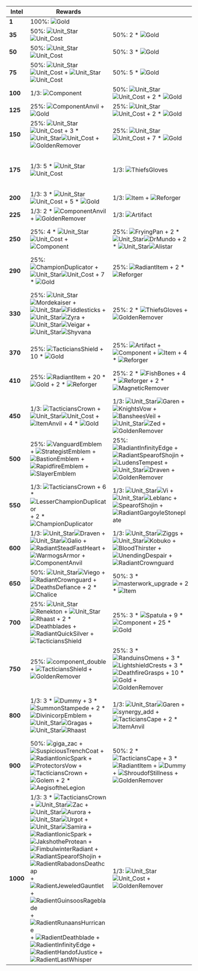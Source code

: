 | **Intel** | **Rewards**                                                                                                                                                                                                                                                                                                                                                                                                                                                                                                                                                                                                                                                                                                                                                                                                                                                                                                                                                                                                                                                                                                                                                                                                                                                                                                                                                                                                                                                                                                                                                                                                            |                                                                                                                                                                                                                                                                                                                                                                                                                                                                                |                                                                                                                                                                                                                                                                                                                                                                                                                                                  |                                                                                                                                                                                                                                                                                                                                                                                                                                                                                                                                                                                                                                                                     |
| -         | -                                                                                                                                                                                                                                                                                                                                                                                                                                                                                                                                                                                                                                                                                                                                                                                                                                                                                                                                                                                                                                                                                                                                                                                                                                                                                                                                                                                                                                                                                                                                                                                                                      | -                                                                                                                                                                                                                                                                                                                                                                                                                                                                              | -                                                                                                                                                                                                                                                                                                                                                                                                                                                | -                                                                                                                                                                                                                                                                                                                                                                                                                                                                                                                                                                                                                                                                   |
| **1**     | 100%: ![Gold](../../tftspecs/icon/rewards/Gold.png)                                                                                                                                                                                                                                                                                                                                                                                                                                                                                                                                                                                                                                                                                                                                                                                                                                                                                                                                                                                                                                                                                                                                                                                                                                                                                                                                                                                                                                                                                                                                                                    |                                                                                                                                                                                                                                                                                                                                                                                                                                                                                |                                                                                                                                                                                                                                                                                                                                                                                                                                                  |                                                                                                                                                                                                                                                                                                                                                                                                                                                                                                                                                                                                                                                                     |
| **35**    | 50%: ![Unit_Star](../../tftspecs/icon/rewards/Champion_Star_1.png)![Unit_Cost](../../tftspecs/icon/rewards/Champion_Cost_2.png)                                                                                                                                                                                                                                                                                                                                                                                                                                                                                                                                                                                                                                                                                                                                                                                                                                                                                                                                                                                                                                                                                                                                                                                                                                                                                                                                                                                                                                                                                        | 50%: 2 * ![Gold](../../tftspecs/icon/rewards/Gold.png)                                                                                                                                                                                                                                                                                                                                                                                                                         |                                                                                                                                                                                                                                                                                                                                                                                                                                                  |                                                                                                                                                                                                                                                                                                                                                                                                                                                                                                                                                                                                                                                                     |
| **50**    | 50%: ![Unit_Star](../../tftspecs/icon/rewards/Champion_Star_1.png)![Unit_Cost](../../tftspecs/icon/rewards/Champion_Cost_3.png)                                                                                                                                                                                                                                                                                                                                                                                                                                                                                                                                                                                                                                                                                                                                                                                                                                                                                                                                                                                                                                                                                                                                                                                                                                                                                                                                                                                                                                                                                        | 50%: 3 * ![Gold](../../tftspecs/icon/rewards/Gold.png)                                                                                                                                                                                                                                                                                                                                                                                                                         |                                                                                                                                                                                                                                                                                                                                                                                                                                                  |                                                                                                                                                                                                                                                                                                                                                                                                                                                                                                                                                                                                                                                                     |
| **75**    | 50%: ![Unit_Star](../../tftspecs/icon/rewards/Champion_Star_1.png)![Unit_Cost](../../tftspecs/icon/rewards/Champion_Cost_2.png) + ![Unit_Star](../../tftspecs/icon/rewards/Champion_Star_1.png)![Unit_Cost](../../tftspecs/icon/rewards/Champion_Cost_3.png)                                                                                                                                                                                                                                                                                                                                                                                                                                                                                                                                                                                                                                                                                                                                                                                                                                                                                                                                                                                                                                                                                                                                                                                                                                                                                                                                                           | 50%: 5 * ![Gold](../../tftspecs/icon/rewards/Gold.png)                                                                                                                                                                                                                                                                                                                                                                                                                         |                                                                                                                                                                                                                                                                                                                                                                                                                                                  |                                                                                                                                                                                                                                                                                                                                                                                                                                                                                                                                                                                                                                                                     |
| **100**   | 1/3: ![Component](../../tftspecs/icon/rewards/Component.jpg)                                                                                                                                                                                                                                                                                                                                                                                                                                                                                                                                                                                                                                                                                                                                                                                                                                                                                                                                                                                                                                                                                                                                                                                                                                                                                                                                                                                                                                                                                                                                                           | 50%: ![Unit_Star](../../tftspecs/icon/rewards/Champion_Star_2.png)![Unit_Cost](../../tftspecs/icon/rewards/Champion_Cost_2.png) + 2 * ![Gold](../../tftspecs/icon/rewards/Gold.png)                                                                                                                                                                                                                                                                                            | 50%: 8 * ![Gold](../../tftspecs/icon/rewards/Gold.png)                                                                                                                                                                                                                                                                                                                                                                                           |                                                                                                                                                                                                                                                                                                                                                                                                                                                                                                                                                                                                                                                                     |
| **125**   | 25%: ![ComponentAnvil](../../tftspecs/icon/rewards/ComponentAnvil.png) + ![Gold](../../tftspecs/icon/rewards/Gold.png)                                                                                                                                                                                                                                                                                                                                                                                                                                                                                                                                                                                                                                                                                                                                                                                                                                                                                                                                                                                                                                                                                                                                                                                                                                                                                                                                                                                                                                                                                                 | 25%: ![Unit_Star](../../tftspecs/icon/rewards/Champion_Star_2.png)![Unit_Cost](../../tftspecs/icon/rewards/Champion_Cost_3.png) + 2 * ![Gold](../../tftspecs/icon/rewards/Gold.png)                                                                                                                                                                                                                                                                                            | 25%: 2 * ![Unit_Star](../../tftspecs/icon/rewards/Champion_Star_2.png)![Unit_Cost](../../tftspecs/icon/rewards/Champion_Cost_2.png)                                                                                                                                                                                                                                                                                                              | 25%: 11 * ![Gold](../../tftspecs/icon/rewards/Gold.png)                                                                                                                                                                                                                                                                                                                                                                                                                                                                                                                                                                                                             |
| **150**   | 25%: ![Unit_Star](../../tftspecs/icon/rewards/Champion_Star_2.png)![Unit_Cost](../../tftspecs/icon/rewards/Champion_Cost_2.png) + 3 * ![Unit_Star](../../tftspecs/icon/rewards/Champion_Star_1.png)![Unit_Cost](../../tftspecs/icon/rewards/Champion_Cost_2.png) + ![GoldenRemover](../../tftspecs/icon/rewards/GoldenRemover.png)                                                                                                                                                                                                                                                                                                                                                                                                                                                                                                                                                                                                                                                                                                                                                                                                                                                                                                                                                                                                                                                                                                                                                                                                                                                                                     | 25%: ![Unit_Star](../../tftspecs/icon/rewards/Champion_Star_1.png)![Unit_Cost](../../tftspecs/icon/rewards/Champion_Cost_4.png) + 7 * ![Gold](../../tftspecs/icon/rewards/Gold.png)                                                                                                                                                                                                                                                                                            | 25%: ![Component](../../tftspecs/icon/rewards/Component.jpg) + 4 * ![Gold](../../tftspecs/icon/rewards/Gold.png)                                                                                                                                                                                                                                                                                                                                 | 25%: 12 * ![Gold](../../tftspecs/icon/rewards/Gold.png) + ![GoldenRemover](../../tftspecs/icon/rewards/GoldenRemover.png)                                                                                                                                                                                                                                                                                                                                                                                                                                                                                                                                           |
| **175**   | 1/3: 5 * ![Unit_Star](../../tftspecs/icon/rewards/Champion_Star_1.png)![Unit_Cost](../../tftspecs/icon/rewards/Champion_Cost_3.png)                                                                                                                                                                                                                                                                                                                                                                                                                                                                                                                                                                                                                                                                                                                                                                                                                                                                                                                                                                                                                                                                                                                                                                                                                                                                                                                                                                                                                                                                                    | 1/3: ![ThiefsGloves](../../tftitems/icon/set14/Craftable/ThiefsGloves.png)                                                                                                                                                                                                                                                                                                                                                                                                     | 1/3: 2 * ![LesserChampionDuplicator](../../tftspecs/icon/rewards/LesserChampionDuplicator.png) + 2 * ![Unit_Star](../../tftspecs/icon/rewards/Champion_Star_1.png)![Unit_Cost](../../tftspecs/icon/rewards/Champion_Cost_3.png)                                                                                                                                                                                                                  |                                                                                                                                                                                                                                                                                                                                                                                                                                                                                                                                                                                                                                                                     |
| **200**   | 1/3: 3 * ![Unit_Star](../../tftspecs/icon/rewards/Champion_Star_1.png)![Unit_Cost](../../tftspecs/icon/rewards/Champion_Cost_4.png) + 5 * ![Gold](../../tftspecs/icon/rewards/Gold.png)                                                                                                                                                                                                                                                                                                                                                                                                                                                                                                                                                                                                                                                                                                                                                                                                                                                                                                                                                                                                                                                                                                                                                                                                                                                                                                                                                                                                                                | 1/3: ![Item](../../tftspecs/icon/rewards/Item.png) + ![Reforger](../../tftspecs/icon/rewards/Reforger.png)                                                                                                                                                                                                                                                                                                                                                                     | 1/3: 2 * ![Component](../../tftspecs/icon/rewards/Component.jpg)                                                                                                                                                                                                                                                                                                                                                                                 |                                                                                                                                                                                                                                                                                                                                                                                                                                                                                                                                                                                                                                                                     |
| **225**   | 1/3: 2 * ![ComponentAnvil](../../tftspecs/icon/rewards/ComponentAnvil.png) + ![GoldenRemover](../../tftspecs/icon/rewards/GoldenRemover.png)                                                                                                                                                                                                                                                                                                                                                                                                                                                                                                                                                                                                                                                                                                                                                                                                                                                                                                                                                                                                                                                                                                                                                                                                                                                                                                                                                                                                                                                                           | 1/3: ![Artifact](../../tftspecs/icon/rewards/Artifact.png)                                                                                                                                                                                                                                                                                                                                                                                                                     | 1/3: ![SupportAnvil](../../tftspecs/icon/rewards/SupportAnvil.png)                                                                                                                                                                                                                                                                                                                                                                               |                                                                                                                                                                                                                                                                                                                                                                                                                                                                                                                                                                                                                                                                     |
| **250**   | 25%: 4 * ![Unit_Star](../../tftspecs/icon/rewards/Champion_Star_1.png)![Unit_Cost](../../tftspecs/icon/rewards/Champion_Cost_4.png) + ![Component](../../tftspecs/icon/rewards/Component.jpg)                                                                                                                                                                                                                                                                                                                                                                                                                                                                                                                                                                                                                                                                                                                                                                                                                                                                                                                                                                                                                                                                                                                                                                                                                                                                                                                                                                                                                          | 25%: ![FryingPan](../../tftitems/icon/set14/Components/FryingPan.png) + 2 * ![Unit_Star](../../tftspecs/icon/rewards/Champion_Star_2.png)![DrMundo](../../tftchampions/icon/set14/DrMundo.jpg) + 2 * ![Unit_Star](../../tftspecs/icon/rewards/Champion_Star_2.png)![Alistar](../../tftchampions/icon/set14/Alistar.jpg)                                                                                                                                                        | 25%: ![ComponentAnvil](../../tftspecs/icon/rewards/ComponentAnvil.png) + ![ItemAnvil](../../tftspecs/icon/rewards/ItemAnvil.png) + ![MagneticRemover](../../tftspecs/icon/rewards/MagneticRemover.png)                                                                                                                                                                                                                                           | 25%: 4 * ![LesserChampionDuplicator](../../tftspecs/icon/rewards/LesserChampionDuplicator.png) + 6 * ![Gold](../../tftspecs/icon/rewards/Gold.png)                                                                                                                                                                                                                                                                                                                                                                                                                                                                                                                  |
| **290**   | 25%: ![ChampionDuplicator](../../tftspecs/icon/rewards/ChampionDuplicator.png) + ![Unit_Star](../../tftspecs/icon/rewards/Champion_Star_1.png)![Unit_Cost](../../tftspecs/icon/rewards/Champion_Cost_4.png) + 7 * ![Gold](../../tftspecs/icon/rewards/Gold.png)                                                                                                                                                                                                                                                                                                                                                                                                                                                                                                                                                                                                                                                                                                                                                                                                                                                                                                                                                                                                                                                                                                                                                                                                                                                                                                                                                        | 25%: ![RadiantItem](../../tftspecs/icon/rewards/RadiantItem.png) + 2 * ![Reforger](../../tftspecs/icon/rewards/Reforger.png)                                                                                                                                                                                                                                                                                                                                                   | 25%: ![Artifact](../../tftspecs/icon/rewards/Artifact.png) + ![Reforger](../../tftspecs/icon/rewards/Reforger.png) + 3 * ![Gold](../../tftspecs/icon/rewards/Gold.png)                                                                                                                                                                                                                                                                           | 25%: ![masterwork_upgrade](../../tftspecs/icon/rewards/masterwork_upgrade.png)                                                                                                                                                                                                                                                                                                                                                                                                                                                                                                                                                                                      |
| **330**   | 25%: ![Unit_Star](../../tftspecs/icon/rewards/Champion_Star_2.png)![Mordekaiser](../../tftchampions/icon/set14/Mordekaiser.jpg) + ![Unit_Star](../../tftspecs/icon/rewards/Champion_Star_2.png)![Fiddlesticks](../../tftchampions/icon/set14/Fiddlesticks.jpg) + ![Unit_Star](../../tftspecs/icon/rewards/Champion_Star_3.png)![Zyra](../../tftchampions/icon/set14/Zyra.jpg) + ![Unit_Star](../../tftspecs/icon/rewards/Champion_Star_2.png)![Veigar](../../tftchampions/icon/set14/Veigar.jpg) + ![Unit_Star](../../tftspecs/icon/rewards/Champion_Star_2.png)![Shyvana](../../tftchampions/icon/set14/Shyvana.jpg)                                                                                                                                                                                                                                                                                                                                                                                                                                                                                                                                                                                                                                                                                                                                                                                                                                                                                                                                                                                                  | 25%: 2 * ![ThiefsGloves](../../tftitems/icon/set14/Craftable/ThiefsGloves.png) + ![GoldenRemover](../../tftspecs/icon/rewards/GoldenRemover.png)                                                                                                                                                                                                                                                                                                                               | 25%: 4 * ![Component](../../tftspecs/icon/rewards/Component.jpg) + ![Reforger](../../tftspecs/icon/rewards/Reforger.png)                                                                                                                                                                                                                                                                                                                         | 25%: ![Unit_Star](../../tftspecs/icon/rewards/Champion_Star_1.png)![Unit_Cost](../../tftspecs/icon/rewards/Champion_Cost_5.png) + 2 * ![Unit_Star](../../tftspecs/icon/rewards/Champion_Star_1.png)![Unit_Cost](../../tftspecs/icon/rewards/Champion_Cost_4.png) + 3 * ![Unit_Star](../../tftspecs/icon/rewards/Champion_Star_1.png)![Unit_Cost](../../tftspecs/icon/rewards/Champion_Cost_3.png) + 4 * ![Unit_Star](../../tftspecs/icon/rewards/Champion_Star_1.png)![Unit_Cost](../../tftspecs/icon/rewards/Champion_Cost_2.png) + 5 * ![Unit_Star](../../tftspecs/icon/rewards/Champion_Star_1.png)![Unit_Cost](../../tftspecs/icon/rewards/Champion_Cost_1.png) |
| **370**   | 25%: ![TacticiansShield](../../tftitems/icon/set14/Crown/TacticiansShield.png) + 10 * ![Gold](../../tftspecs/icon/rewards/Gold.png)                                                                                                                                                                                                                                                                                                                                                                                                                                                                                                                                                                                                                                                                                                                                                                                                                                                                                                                                                                                                                                                                                                                                                                                                                                                                                                                                                                                                                                                                                    | 25%: ![Artifact](../../tftspecs/icon/rewards/Artifact.png) + ![Component](../../tftspecs/icon/rewards/Component.jpg) + ![Item](../../tftspecs/icon/rewards/Item.png) + 4 * ![Reforger](../../tftspecs/icon/rewards/Reforger.png)                                                                                                                                                                                                                                               | 25%: 4 * ![Unit_Star](../../tftspecs/icon/rewards/Champion_Star_1.png)![Unit_Cost](../../tftspecs/icon/rewards/Champion_Cost_5.png) + ![SupportAnvil](../../tftspecs/icon/rewards/SupportAnvil.png)                                                                                                                                                                                                                                              | 25%: 4 * ![ComponentAnvil](../../tftspecs/icon/rewards/ComponentAnvil.png) + 8 * ![Gold](../../tftspecs/icon/rewards/Gold.png)                                                                                                                                                                                                                                                                                                                                                                                                                                                                                                                                      |
| **410**   | 25%: ![RadiantItem](../../tftspecs/icon/rewards/RadiantItem.png) + 20 * ![Gold](../../tftspecs/icon/rewards/Gold.png) + 2 * ![Reforger](../../tftspecs/icon/rewards/Reforger.png)                                                                                                                                                                                                                                                                                                                                                                                                                                                                                                                                                                                                                                                                                                                                                                                                                                                                                                                                                                                                                                                                                                                                                                                                                                                                                                                                                                                                                                      | 25%: 2 * ![FishBones](../../tftitems/icon/set14/Artifacts/Fishbones.png) + 4 * ![Reforger](../../tftspecs/icon/rewards/Reforger.png) + 2 * ![MagneticRemover](../../tftspecs/icon/rewards/MagneticRemover.png)                                                                                                                                                                                                                                                                 | 25%: ![ThiefsGloves](../../tftitems/icon/set14/Craftable/ThiefsGloves.png) + ![RadiantThiefsGloves](../../tftitems/icon/set14/Radiant/RadientThiefsGloves.png) + 2 * ![MagneticRemover](../../tftspecs/icon/rewards/MagneticRemover.png) + 6 * ![Gold](../../tftspecs/icon/rewards/Gold.png)                                                                                                                                                     | 25%: ![FryingPan](../../tftitems/icon/set14/Components/FryingPan.png) + ![Spatula](../../tftitems/icon/set14/Components/Spatula.png) + ![Unit_Star](../../tftspecs/icon/rewards/Champion_Star_2.png)![Unit_Cost](../../tftspecs/icon/rewards/Champion_Cost_4.png) + 2 * ![ComponentAnvil](../../tftspecs/icon/rewards/ComponentAnvil.png)                                                                                                                                                                                                                                                                                                                           |
| **450**   | 1/3: ![TacticiansCrown](../../tftitems/icon/set14/Crown/ForceofNature.png) + ![Unit_Star](../../tftspecs/icon/rewards/Champion_Star_2.png)![Unit_Cost](../../tftspecs/icon/rewards/Champion_Cost_4.png) + ![ItemAnvil](../../tftspecs/icon/rewards/ItemAnvil.png) + 4 * ![Gold](../../tftspecs/icon/rewards/Gold.png)                                                                                                                                                                                                                                                                                                                                                                                                                                                                                                                                                                                                                                                                                                                                                                                                                                                                                                                                                                                                                                                                                                                                                                                                                                                                                                  | 1/3: ![Unit_Star](../../tftspecs/icon/rewards/Champion_Star_1.png)![Garen](../../tftchampions/icon/set14/Garen.jpg) + ![KnightsVow](../../tftitems/icon/set14/Support/KnightsVow.png) + ![BansheesVeil](../../tftitems/icon/set14/Support/BansheesVeil.png) + ![Unit_Star](../../tftspecs/icon/rewards/Champion_Star_2.png)![Zed](../../tftchampions/icon/set14/Zed.jpg) + ![GoldenRemover](../../tftspecs/icon/rewards/GoldenRemover.png)                                     | 1/3: 2 * ![Unit_Star](../../tftspecs/icon/rewards/Champion_Star_2.png)![Unit_Cost](../../tftspecs/icon/rewards/Champion_Cost_5.png) + 24 * ![Gold](../../tftspecs/icon/rewards/Gold.png)                                                                                                                                                                                                                                                         |                                                                                                                                                                                                                                                                                                                                                                                                                                                                                                                                                                                                                                                                     |
| **500**   | 25%: ![VanguardEmblem](../../tftitems/icon/set14/Emblems/VanguardEmblem.png) + ![StrategistEmblem](../../tftitems/icon/set14/Emblems/StrategistEmblem.png) + ![BastionEmblem](../../tftitems/icon/set14/Emblems/BastionEmblem.png) + ![RapidfireEmblem](../../tftitems/icon/set14/Emblems/RapidfireEmblem.png) + ![SlayerEmblem](../../tftitems/icon/set14/Emblems/SlayerEmblem.png)                                                                                                                                                                                                                                                                                                                                                                                                                                                                                                                                                                                                                                                                                                                                                                                                                                                                                                                                                                                                                                                                                                                                                                                                                                   | 25%: ![RadiantInfinityEdge](../../tftitems/icon/set14/Radiant/RadientInfinityEdge.png) + ![RadiantSpearofShojin](../../tftitems/icon/set14/Radiant/RadientSpearofShojin.png) + ![LudensTempest](../../tftitems/icon/set14/Artifacts/LudensTempest.png) + ![Unit_Star](../../tftspecs/icon/rewards/Champion_Star_2.png)![Draven](../../tftchampions/icon/set14/Draven.jpg) + ![GoldenRemover](../../tftspecs/icon/rewards/GoldenRemover.png)                                    | 25%: 5 * ![ItemAnvil](../../tftspecs/icon/rewards/ItemAnvil.png)                                                                                                                                                                                                                                                                                                                                                                                 | 25%: 80 * ![Gold](../../tftspecs/icon/rewards/Gold.png)                                                                                                                                                                                                                                                                                                                                                                                                                                                                                                                                                                                                             |
| **550**   | 1/3: ![TacticiansCrown](../../tftitems/icon/set14/Crown/ForceofNature.png) + 6 * ![LesserChampionDuplicator](../../tftspecs/icon/rewards/LesserChampionDuplicator.png) + 2 * ![ChampionDuplicator](../../tftspecs/icon/rewards/ChampionDuplicator.png)                                                                                                                                                                                                                                                                                                                                                                                                                                                                                                                                                                                                                                                                                                                                                                                                                                                                                                                                                                                                                                                                                                                                                                                                                                                                                                                                                                 | 1/3: ![Unit_Star](../../tftspecs/icon/rewards/Champion_Star_4.png)![Vi](../../tftchampions/icon/set14/Vi.jpg) + ![Unit_Star](../../tftspecs/icon/rewards/Champion_Star_3.png)![Leblanc](../../tftchampions/icon/set14/Leblanc.jpg) + ![SpearofShojin](../../tftitems/icon/set14/Craftable/SpearofShojin.png) + ![RadiantGargoyleStoneplate](../../tftitems/icon/set14/Radiant/RadientGargoyleStoneplate.png)                                                                   | 1/3: 2 * ![Unit_Star](../../tftspecs/icon/rewards/Champion_Star_2.png)![Unit_Cost](../../tftspecs/icon/rewards/Champion_Cost_5.png) + 2 * ![RadiantItem](../../tftspecs/icon/rewards/RadiantItem.png) + 2 * ![Reforger](../../tftspecs/icon/rewards/Reforger.png)                                                                                                                                                                                |                                                                                                                                                                                                                                                                                                                                                                                                                                                                                                                                                                                                                                                                     |
| **600**   | 1/3: ![Unit_Star](../../tftspecs/icon/rewards/Champion_Star_3.png)![Draven](../../tftchampions/icon/set14/Draven.jpg) + ![Unit_Star](../../tftspecs/icon/rewards/Champion_Star_3.png)![Galio](../../tftchampions/icon/set14/Galio.jpg) + ![RadiantSteadFastHeart](../../tftitems/icon/set14/Radiant/RadientSteadfastHeart.png) + ![WarmogsArmor](../../tftitems/icon/set14/Craftable/WarmogsArmor.png) + ![ComponentAnvil](../../tftspecs/icon/rewards/ComponentAnvil.png)                                                                                                                                                                                                                                                                                                                                                                                                                                                                                                                                                                                                                                                                                                                                                                                                                                                                                                                                                                                                                                                                                                                                             | 1/3: ![Unit_Star](../../tftspecs/icon/rewards/Champion_Star_2.png)![Ziggs](../../tftchampions/icon/set14/Ziggs.jpg) + ![Unit_Star](../../tftspecs/icon/rewards/Champion_Star_2.png)![Kobuko](../../tftchampions/icon/set14/Kobuko.jpg) + ![BloodThirster](../../tftitems/icon/set14/Craftable/Bloodthirster.png) + ![UnendingDespair](../../tftitems/icon/set14/Artifacts/UnendingDespair.png) + ![RadiantCrownguard](../../tftitems/icon/set14/Radiant/CrownguardRadiant.png) | 1/3: 2 * ![Dummy](../../tftspecs/icon/rewards/Dummy.png) + 2 * ![Lockets](../../tftitems/icon/set14/Support/LocketoftheIronSolari.png) + 2 * ![Zekes](../../tftitems/icon/set14/Support/ZekesHerald.png)                                                                                                                                                                                                                                         |                                                                                                                                                                                                                                                                                                                                                                                                                                                                                                                                                                                                                                                                     |
| **650**   | 50%: ![Unit_Star](../../tftspecs/icon/rewards/Champion_Star_2.png)![Viego](../../tftchampions/icon/set14/Viego.jpg) + ![RadiantCrownguard](../../tftitems/icon/set14/Radiant/CrownguardRadiant.png) + ![DeathsDefiance](../../tftitems/icon/set14/Artifacts/OrnnItemDeathsDance.png) + 2 * ![Chalice](../../tftitems/icon/set14/Support/Chalice.png)                                                                                                                                                                                                                                                                                                                                                                                                                                                                                                                                                                                                                                                                                                                                                                                                                                                                                                                                                                                                                                                                                                                                                                                                                                                                   | 50%: 3 * ![masterwork_upgrade](../../tftspecs/icon/rewards/masterwork_upgrade.png) + 2 * ![Item](../../tftspecs/icon/rewards/Item.png)                                                                                                                                                                                                                                                                                                                                         |                                                                                                                                                                                                                                                                                                                                                                                                                                                  |                                                                                                                                                                                                                                                                                                                                                                                                                                                                                                                                                                                                                                                                     |
| **700**   | 25%: ![Unit_Star](../../tftspecs/icon/rewards/Champion_Star_2.png)![Renekton](../../tftchampions/icon/set14/Renekton.jpg) + ![Unit_Star](../../tftspecs/icon/rewards/Champion_Star_3.png)![Rhaast](../../tftchampions/icon/set14/Rhaast.jpg) + 2 * ![Deathblades](../../tftitems/icon/set14/Craftable/LordsEdge.png) + ![RadiantQuickSilver](../../tftitems/icon/set14/Radiant/RadientQuicksilver.png) + ![TacticiansShield](../../tftitems/icon/set14/Crown/TacticiansShield.png)                                                                                                                                                                                                                                                                                                                                                                                                                                                                                                                                                                                                                                                                                                                                                                                                                                                                                                                                                                                                                                                                                                                                     | 25%: 3 * ![Spatula](../../tftitems/icon/set14/Components/Spatula.png) + 9 * ![Component](../../tftspecs/icon/rewards/Component.jpg) + 25 * ![Gold](../../tftspecs/icon/rewards/Gold.png)                                                                                                                                                                                                                                                                                       | 25%: ![RadiantEdgeofNight](../../tftitems/icon/set14/Radiant/RadientEdgeofNight.png) + ![RadiantHandofJustice](../../tftitems/icon/set14/Radiant/RadientHandofJustice.png) + ![InfinityForce](../../tftitems/icon/set14/Artifacts/OrnnItemTrinityForce.png) + ![Unit_Star](../../tftspecs/icon/rewards/Champion_Star_2.png)![Zed](../../tftchampions/icon/set14/Zed.jpg) + ![TacticiansCape](../../tftitems/icon/set14/Crown/TacticiansCape.png) | 25%: 2 * ![RadiantThiefsGloves](../../tftitems/icon/set14/Radiant/RadientThiefsGloves.png) + 7 * ![Unit_Star](../../tftspecs/icon/rewards/Champion_Star_1.png)![Unit_Cost](../../tftspecs/icon/rewards/Champion_Cost_5.png) + 2 * ![ChampionDuplicator](../../tftspecs/icon/rewards/ChampionDuplicator.png)                                                                                                                                                                                                                                                                                                                                                         |
| **750**   | 25%: ![component_double](../../tftspecs/icon/rewards/component_double.png) + ![TacticiansShield](../../tftitems/icon/set14/Crown/TacticiansShield.png) + ![GoldenRemover](../../tftspecs/icon/rewards/GoldenRemover.png)                                                                                                                                                                                                                                                                                                                                                                                                                                                                                                                                                                                                                                                                                                                                                                                                                                                                                                                                                                                                                                                                                                                                                                                                                                                                                                                                                                                               | 25%: 3 * ![RanduinsOmens](../../tftitems/icon/set14/Support/OrnnItemRanduinsOmen.png) + 3 * ![LightshieldCrests](../../tftitems/icon/set14/Artifacts/LightshieldCrest.png) + 3 * ![DeathfireGrasps](../../tftitems/icon/set14/Artifacts/DeathfireGrasp.png) + 10 * ![Gold](../../tftspecs/icon/rewards/Gold.png) + ![GoldenRemover](../../tftspecs/icon/rewards/GoldenRemover.png)                                                                                             | 25%: ![Unit_Star](../../tftspecs/icon/rewards/Champion_Star_4.png)![DrMundo](../../tftchampions/icon/set14/DrMundo.jpg) + 3 * ![RadiantWarmogsArmor](../../tftitems/icon/set14/Radiant/RadientWarmogsArmor.png) + ![BruiserEmblem](../../tftitems/icon/set14/Emblems/BruiserEmblem.png)                                                                                                                                                          | 25%: 2 * ![RadiantItem](../../tftspecs/icon/rewards/RadiantItem.png) + 2 * ![TacticiansCrown](../../tftitems/icon/set14/Crown/ForceofNature.png) + 30 * ![Gold](../../tftspecs/icon/rewards/Gold.png) + 2 * ![Reforger](../../tftspecs/icon/rewards/Reforger.png)                                                                                                                                                                                                                                                                                                                                                                                                   |
| **800**   | 1/3: 3 * ![Dummy](../../tftspecs/icon/rewards/Dummy.png) + 3 * ![SummonStampede](../../tftitems/icon/set14/Support/ZzRotPortal.png) + 2 * ![DivinicorpEmblem](../../tftitems/icon/set14/Emblems/DivinicorpEmblem.png) + ![Unit_Star](../../tftspecs/icon/rewards/Champion_Star_2.png)![Gragas](../../tftchampions/icon/set14/Gragas.jpg) + ![Unit_Star](../../tftspecs/icon/rewards/Champion_Star_2.png)![Rhaast](../../tftchampions/icon/set14/Rhaast.jpg)                                                                                                                                                                                                                                                                                                                                                                                                                                                                                                                                                                                                                                                                                                                                                                                                                                                                                                                                                                                                                                                                                                                                                            | 1/3: ![Unit_Star](../../tftspecs/icon/rewards/Champion_Star_2.png)![Garen](../../tftchampions/icon/set14/Garen.jpg) + ![synergy_add](../../tftspecs/icon/rewards/synergy_add.png) + ![TacticiansCape](../../tftitems/icon/set14/Crown/TacticiansCape.png) + 2 * ![ItemAnvil](../../tftspecs/icon/rewards/ItemAnvil.png)                                                                                                                                                        | 1/3: 3 * ![masterwork_upgrade](../../tftspecs/icon/rewards/masterwork_upgrade.png) + 6 * ![Unit_Star](../../tftspecs/icon/rewards/Champion_Star_1.png)![Unit_Cost](../../tftspecs/icon/rewards/Champion_Cost_5.png) + 2 * ![ChampionDuplicator](../../tftspecs/icon/rewards/ChampionDuplicator.png) + 2 * ![TacticiansShield](../../tftitems/icon/set14/Crown/TacticiansShield.png)                                                              |                                                                                                                                                                                                                                                                                                                                                                                                                                                                                                                                                                                                                                                                     |
| **900**   | 50%: ![giga_zac](../../tftspecs/icon/rewards/Set14_giga_zac.png) + ![SuspiciousTrenchCoat](../../tftitems/icon/set14/Artifacts/SuspiciousTrenchCoat.png) + ![RadiantIonicSpark](../../tftitems/icon/set14/Radiant/RadientIonicSpark.png) + ![ProtectorsVow](../../tftitems/icon/set14/Craftable/Fimbulwinter.png) + ![TacticiansCrown](../../tftitems/icon/set14/Crown/ForceofNature.png) + ![Golem](../../tftspecs/icon/rewards/Golem.png) + 2 * ![AegisoftheLegion](../../tftitems/icon/set14/Support/AegisoftheLegion.png)                                                                                                                                                                                                                                                                                                                                                                                                                                                                                                                                                                                                                                                                                                                                                                                                                                                                                                                                                                                                                                                                                          | 50%: 2 * ![TacticiansCape](../../tftitems/icon/set14/Crown/TacticiansCape.png) + 3 * ![RadiantItem](../../tftspecs/icon/rewards/RadiantItem.png) + ![Dummy](../../tftspecs/icon/rewards/Dummy.png) + ![ShroudofStillness](../../tftitems/icon/set14/Support/Shroud.png) + ![GoldenRemover](../../tftspecs/icon/rewards/GoldenRemover.png)                                                                                                                                      |                                                                                                                                                                                                                                                                                                                                                                                                                                                  |                                                                                                                                                                                                                                                                                                                                                                                                                                                                                                                                                                                                                                                                     |
| **1000**  | 1/3: 3 * ![TacticiansCrown](../../tftitems/icon/set14/Crown/ForceofNature.png) + ![Unit_Star](../../tftspecs/icon/rewards/Champion_Star_2.png)![Zac](../../tftchampions/icon/set14/Zac.jpg) + ![Unit_Star](../../tftspecs/icon/rewards/Champion_Star_2.png)![Aurora](../../tftchampions/icon/set14/Aurora.jpg) + ![Unit_Star](../../tftspecs/icon/rewards/Champion_Star_2.png)![Urgot](../../tftchampions/icon/set14/Urgot.jpg) + ![Unit_Star](../../tftspecs/icon/rewards/Champion_Star_2.png)![Samira](../../tftchampions/icon/set14/Samira.jpg) + ![RadiantIonicSpark](../../tftitems/icon/set14/Radiant/RadientIonicSpark.png) + ![JakshotheProtean](../../tftitems/icon/set14/Radiant/JakshotheProtean.png) + ![FimbulwinterRadiant](../../tftitems/icon/set14/Radiant/FimbulwinterRadiant.png) + ![RadiantSpearofShojin](../../tftitems/icon/set14/Radiant/RadientSpearofShojin.png) + ![RadientRabadonsDeathcap](../../tftitems/icon/set14/Radiant/RadientRabadonsDeathcap.png) + ![RadientJeweledGauntlet](../../tftitems/icon/set14/Radiant/RadientJeweledGauntlet.png) + ![RadientGuinsoosRageblade](../../tftitems/icon/set14/Radiant/RadientGuinsoosRageblade.png) + ![RadientRunaansHurricane](../../tftitems/icon/set14/Radiant/RadientRunaansHurricane.png) + ![RadientDeathblade](../../tftitems/icon/set14/Radiant/RadientDeathblade.png) + ![RadientInfinityEdge](../../tftitems/icon/set14/Radiant/RadientInfinityEdge.png) + ![RadientHandofJustice](../../tftitems/icon/set14/Radiant/RadientHandofJustice.png) + ![RadientLastWhisper](../../tftitems/icon/set14/Radiant/RadientLastWhisper.png) | 1/3: ![Unit_Star](../../tftspecs/icon/rewards/Champion_Star_3.png)![Unit_Cost](../../tftspecs/icon/rewards/Champion_Cost_5.png) + ![GoldenRemover](../../tftspecs/icon/rewards/GoldenRemover.png)                                                                                                                                                                                                                                                                              | 1/3: ![prismatic_beacon](../../tftspecs/icon/rewards/Set14_prismatic_beacon.png)                                                                                                                                                                                                                                                                                                                                                                 |                                                                                                                                                                                                                                                                                                                                                                                                                                                                                                                                                                                                                                                                     |
